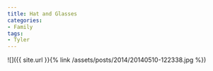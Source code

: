```yaml
---
title: Hat and Glasses
categories:
- Family
tags:
- Tyler
---
```


![]({{ site.url }}{% link /assets/posts/2014/20140510-122338.jpg %})

